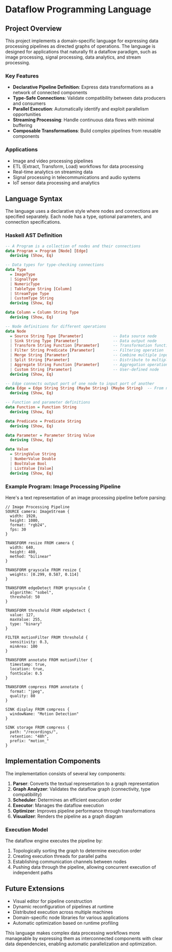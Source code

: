 # Dataflow Programming Language

## Project Overview

This project implements a domain-specific language for expressing data processing pipelines as directed graphs of operations. The language is designed for applications that naturally fit a dataflow paradigm, such as image processing, signal processing, data analytics, and stream processing.

### Key Features

- **Declarative Pipeline Definition**: Express data transformations as a network of connected components
- **Type-Safe Connections**: Validate compatibility between data producers and consumers
- **Parallel Execution**: Automatically identify and exploit parallelism opportunities
- **Streaming Processing**: Handle continuous data flows with minimal buffering
- **Composable Transformations**: Build complex pipelines from reusable components

### Applications

- Image and video processing pipelines
- ETL (Extract, Transform, Load) workflows for data processing
- Real-time analytics on streaming data
- Signal processing in telecommunications and audio systems
- IoT sensor data processing and analytics

## Language Syntax

The language uses a declarative style where nodes and connections are specified separately. Each node has a type, optional parameters, and connection specifications.

### Haskell AST Definition

```haskell
-- A Program is a collection of nodes and their connections
data Program = Program [Node] [Edge]
  deriving (Show, Eq)

-- Data types for type-checking connections
data Type 
  = ImageType
  | SignalType
  | NumericType
  | TableType String [Column]
  | StreamType Type
  | CustomType String
  deriving (Show, Eq)

data Column = Column String Type
  deriving (Show, Eq)

-- Node definitions for different operations
data Node 
  = Source String Type [Parameter]             -- Data source node
  | Sink String Type [Parameter]               -- Data output node
  | Transform String Function [Parameter]      -- Transformation function
  | Filter String Predicate [Parameter]        -- Filtering operation
  | Merge String [Parameter]                   -- Combine multiple inputs
  | Split String [Parameter]                   -- Distribute to multiple outputs
  | Aggregate String Function [Parameter]      -- Aggregation operation
  | Custom String [Parameter]                  -- User-defined node
  deriving (Show, Eq)

-- Edge connects output port of one node to input port of another
data Edge = Edge String String (Maybe String) (Maybe String)  -- From node, to node, output port, input port
  deriving (Show, Eq)

-- Function and parameter definitions
data Function = Function String
  deriving (Show, Eq)

data Predicate = Predicate String
  deriving (Show, Eq)

data Parameter = Parameter String Value
  deriving (Show, Eq)

data Value
  = StringValue String
  | NumberValue Double
  | BoolValue Bool
  | ListValue [Value]
  deriving (Show, Eq)
```

### Example Program: Image Processing Pipeline

Here's a text representation of an image processing pipeline before parsing:

```
// Image Processing Pipeline
SOURCE camera: ImageStream {
  width: 1920,
  height: 1080,
  format: "rgb24",
  fps: 30
}

TRANSFORM resize FROM camera {
  width: 640,
  height: 480,
  method: "bilinear"
}

TRANSFORM grayscale FROM resize {
  weights: [0.299, 0.587, 0.114]
}

TRANSFORM edgeDetect FROM grayscale {
  algorithm: "sobel",
  threshold: 50
}

TRANSFORM threshold FROM edgeDetect {
  value: 127,
  maxValue: 255,
  type: "binary"
}

FILTER motionFilter FROM threshold {
  sensitivity: 0.3,
  minArea: 100
}

TRANSFORM annotate FROM motionFilter {
  timestamp: true,
  location: true,
  fontScale: 0.5
}

TRANSFORM compress FROM annotate {
  format: "jpeg",
  quality: 80
}

SINK display FROM compress {
  windowName: "Motion Detection"
}

SINK storage FROM compress {
  path: "/recordings/",
  retention: "48h",
  prefix: "motion_"
}
```

## Implementation Components

The implementation consists of several key components:

1. **Parser**: Converts the textual representation to a graph representation
2. **Graph Analyzer**: Validates the dataflow graph (connectivity, type compatibility)
3. **Scheduler**: Determines an efficient execution order
4. **Executor**: Manages the dataflow execution
5. **Optimizer**: Improves pipeline performance through transformations
6. **Visualizer**: Renders the pipeline as a graph diagram

### Execution Model

The dataflow engine executes the pipeline by:
1. Topologically sorting the graph to determine execution order
2. Creating execution threads for parallel paths
3. Establishing communication channels between nodes
4. Pushing data through the pipeline, allowing concurrent execution of independent paths

## Future Extensions

- Visual editor for pipeline construction
- Dynamic reconfiguration of pipelines at runtime
- Distributed execution across multiple machines
- Domain-specific node libraries for various applications
- Automatic optimization based on runtime profiling

This language makes complex data processing workflows more manageable by expressing them as interconnected components with clear data dependencies, enabling automatic parallelization and optimization.
